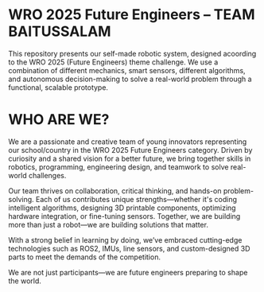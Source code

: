 # WRO 2025 Future Engineers – TEAM BAITUSSALAM
This repository presents our self-made robotic system, designed acoording to the WRO 2025 (Future Engineers) theme challenge. We use a combination of different mechanics, smart sensors, different algorithms, and autonomous decision-making to solve a real-world problem through a functional, scalable prototype.
# WHO ARE WE?
We are a passionate and creative team of young innovators representing our school/country in the WRO 2025 Future Engineers category. Driven by curiosity and a shared vision for a better future, we bring together skills in robotics, programming, engineering design, and teamwork to solve real-world challenges.

Our team thrives on collaboration, critical thinking, and hands-on problem-solving. Each of us contributes unique strengths—whether it's coding intelligent algorithms, designing 3D printable components, optimizing hardware integration, or fine-tuning sensors. Together, we are building more than just a robot—we are building solutions that matter.

With a strong belief in learning by doing, we’ve embraced cutting-edge technologies such as ROS2, IMUs, line sensors, and custom-designed 3D parts to meet the demands of the competition.

We are not just participants—we are future engineers preparing to shape the world.
